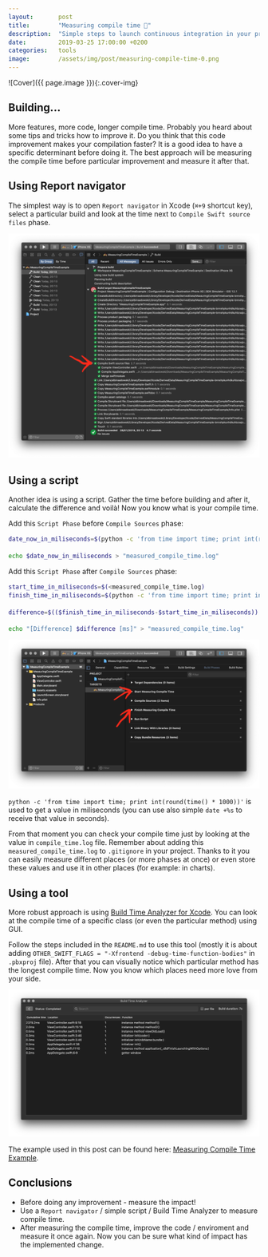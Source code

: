 ```yaml
---
layout:       post
title:        "Measuring compile time 📐"
description:  "Simple steps to launch continuous integration in your project"
date:         2019-03-25 17:00:00 +0200
categories:   tools
image:        /assets/img/post/measuring-compile-time-0.png
---
```


![Cover]({{ page.image }}){:.cover-img}

## Building...

More features, more code, longer compile time. Probably you heard about some tips and tricks how to improve it. Do you think that this code improvement makes your compilation faster? It is a good idea to have a specific determinant before doing it. The best approach will be measuring the compile time before particular improvement and measure it after that.

## Using Report navigator

The simplest way is to open `Report navigator` in Xcode (`⌘+9` shortcut key), select a particular build and look at the time next to `Compile Swift source files` phase.

![Compile time in Report navigator](/assets/img/post/measuring-compile-time-1.png)

## Using a script

Another idea is using a script. Gather the time before building and after it, calculate the difference and voilà! Now you know what is your compile time.

Add this `Script Phase` before `Compile Sources` phase:

```bash
date_now_in_miliseconds=$(python -c 'from time import time; print int(round(time() * 1000))')

echo $date_now_in_miliseconds > "measured_compile_time.log"
```

Add this `Script Phase` after `Compile Sources` phase:

```bash
start_time_in_miliseconds=$(<measured_compile_time.log)
finish_time_in_miliseconds=$(python -c 'from time import time; print int(round(time() * 1000))')

difference=$(($finish_time_in_miliseconds-$start_time_in_miliseconds))

echo "[Difference] $difference [ms]" > "measured_compile_time.log"
```

![Adding script phases in Build Phases](/assets/img/post/measuring-compile-time-2.png)

`python -c 'from time import time; print int(round(time() * 1000))'` is used to get a value in miliseconds (you can use also simple `date +%s` to receive that value in seconds).

From that moment you can check your compile time just by looking at the value in `compile_time.log` file. Remember about adding this `measured_compile_time.log` to `.gitignore` in your project. Thanks to it you can easily measure different places (or more phases at once) or even store these values and use it in other places (for example: in charts).

## Using a tool

More robust approach is using [Build Time Analyzer for Xcode](https://github.com/RobertGummesson/BuildTimeAnalyzer-for-Xcode). You can look at the compile time of a specific class (or even the particular method) using GUI.

Follow the steps included in the `README.md` to use this tool (mostly it is about adding `OTHER_SWIFT_FLAGS = "-Xfrontend -debug-time-function-bodies"` in `.pbxproj` file). After that you can visually notice which particular method has the longest compile time. Now you know which places need more love from your side.

![Example of usage "Build Time Analyzer for Xcode" tool](/assets/img/post/measuring-compile-time-3.png)

The example used in this post can be found here: [Measuring Compile Time Example](https://github.com/albinekcom/MeasuringCompileTimeExample).

## Conclusions

- Before doing any improvement - measure the impact!
- Use a `Report navigator` / simple script / Build Time Analyzer to measure compile time.
- After measuring the compile time, improve the code / enviroment and measure it once again. Now you can be sure what kind of impact has the implemented change.
